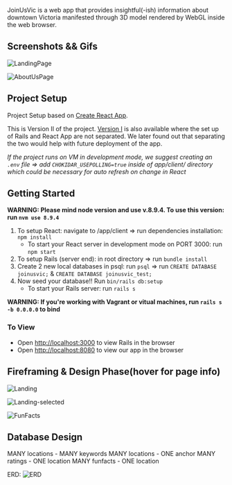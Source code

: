 JoinUsVic is a web app that provides insightful(-ish) information about downtown Victoria manifested through 3D model rendered by WebGL inside the web browser.

## Screenshots && Gifs

![LandingPage](https://github.com/yhfreeman/JoinUsVic-V2/blob/master/docs/LandingPageGif.gif "LandingPage")

![AboutUsPage](https://github.com/yhfreeman/JoinUsVic-V2/blob/master/docs/AboutUsGif.gif "AboutUsPage")

## Project Setup

Project Setup based on [Create React App](https://github.com/facebook/create-react-app).

This is Version II of the project. [Version I](https://github.com/yhfreeman/JoinUsVic-V1) is also available where the set up of Rails and React App are not separated. We later found out that separating the two would help with future deployment of the app. 

*If the project runs on VM in development mode, we suggest creating an `.env` file => add `CHOKIDAR_USEPOLLING=true` inside of app/client/ directory which could be necessary for auto refresh on change in React*

## Getting Started

**WARNING: Please mind node version and use v.8.9.4. To use this version: run `nvm use 8.9.4`**

1. To setup React: navigate to /app/client => run dependencies installation: `npm install`
    - To start your React server in development mode on PORT 3000: run `npm start`
2. To setup Rails (server end): in root directory => run `bundle install`
3. Create 2 new local databases in psql: run `psql` => run `CREATE DATABASE joinusvic;` & `CREATE DATABASE joinusvic_test;`
4. Now seed your database!! Run `bin/rails db:setup`
    - To start your Rails server: run `rails s`

**WARNING: If you're working with Vagrant or vitual machines, run `rails s -b 0.0.0.0` to bind**

### To View
  * Open [http://localhost:3000](http://localhost:3000) to view Rails in the browser
  * Open [http://localhost:8080](http://localhost:8080) to view our app in the browser

## Fireframing & Design Phase(hover for page info)

![Landing](https://github.com/yhfreeman/JoinUsVic-V2/blob/master/docs/landing-page.png "Landing Page")

![Landing-selected](https://github.com/yhfreeman/JoinUsVic-V2/blob/master/docs/landing-page-keyword-selected.png "Landing Page on Keyword select")

![FunFacts](https://github.com/yhfreeman/JoinUsVic-V2/blob/master/docs/funfacts-page.png "Fun Facts Page with Sidebar")

## Database Design

MANY locations    -    MANY keywords
MANY locations    -    ONE anchor
MANY ratings      -    ONE location
MANY funfacts     -    ONE location

ERD:
![ERD](https://github.com/yhfreeman/JoinUsVic-V2/blob/master/docs/databaseERD.png "Database ERD")


